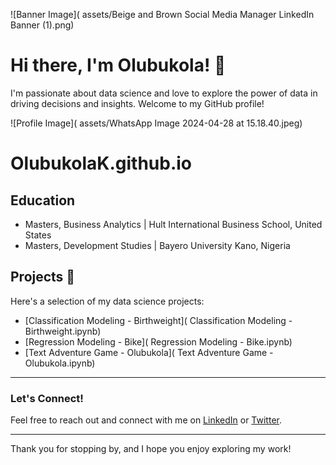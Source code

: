 ![Banner Image]( assets/Beige and Brown Social Media Manager LinkedIn Banner (1).png)

# Hi there, I'm Olubukola! 👋

I'm passionate about data science and love to explore the power of data in driving decisions and insights. 
Welcome to my GitHub profile!

![Profile Image]( assets/WhatsApp Image 2024-04-28 at 15.18.40.jpeg)

# OlubukolaK.github.io
## Education
- Masters, Business Analytics | Hult International Business School, United States
- Masters, Development Studies | Bayero University Kano, Nigeria

## Projects 🚀

Here's a selection of my data science projects:

- [Classification Modeling - Birthweight]( Classification Modeling - Birthweight.ipynb)
- [Regression Modeling - Bike]( Regression Modeling - Bike.ipynb)
- [Text Adventure Game - Olubukola]( Text Adventure Game - Olubukola.ipynb)

---

### Let's Connect!

Feel free to reach out and connect with me on [LinkedIn](YourLinkedInProfileLink) or [Twitter](YourTwitterProfileLink).

---

Thank you for stopping by, and I hope you enjoy exploring my work!
